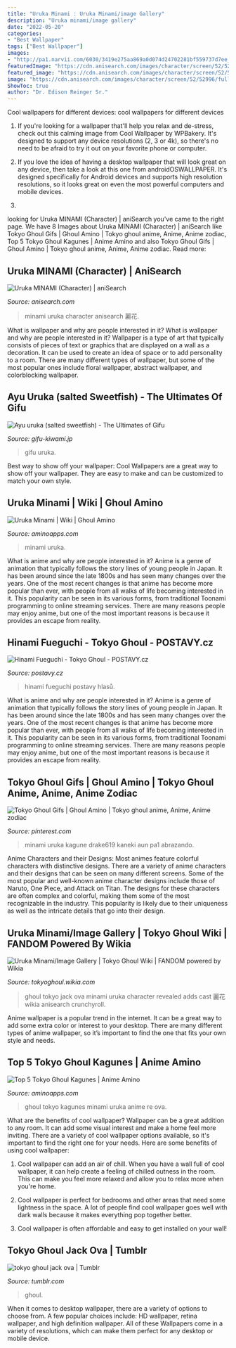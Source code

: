 ```yaml
---
title: "Uruka Minami : Uruka Minami/image Gallery"
description: "Uruka minami/image gallery"
date: "2022-05-20"
categories:
- "Best Wallpaper"
tags: ["Best Wallpaper"]
images:
- "http://pa1.narvii.com/6030/3419e275aa869a0d074d24702281bf559737d7ee_hq.gif"
featuredImage: "https://cdn.anisearch.com/images/character/screen/52/52996/full/352827.jpg"
featured_image: "https://cdn.anisearch.com/images/character/screen/52/52996/full/352827.jpg"
image: "https://cdn.anisearch.com/images/character/screen/52/52996/full/352827.jpg"
ShowToc: true
author: "Dr. Edison Reinger Sr."
---
```



Cool wallpapers for different devices:
cool wallpapers for different devices 

1. If you're looking for a wallpaper that'll help you relax and de-stress, check out this calming image from Cool Wallpaper by WPBakery. It's designed to support any device resolutions (2, 3 or 4k), so there's no need to be afraid to try it out on your favorite phone or computer.

2. If you love the idea of having a desktop wallpaper that will look great on any device, then take a look at this one from androidOSWALLPAPER. It's designed specifically for Android devices and supports high resolution resolutions, so it looks great on even the most powerful computers and mobile devices.

3.

	

		
looking for Uruka MINAMI (Character) | aniSearch you've came to the right page. We have 8 Images about Uruka MINAMI (Character) | aniSearch like Tokyo Ghoul Gifs | Ghoul Amino | Tokyo ghoul anime, Anime, Anime zodiac, Top 5 Tokyo Ghoul Kagunes | Anime Amino and also Tokyo Ghoul Gifs | Ghoul Amino | Tokyo ghoul anime, Anime, Anime zodiac. Read more:
		
    
## Uruka MINAMI (Character) | AniSearch

<img loading=lazy src="https://cdn.anisearch.com/images/character/screen/52/52996/full/352827.jpg" onerror="this.onerror=null;this.src='https://tse2.mm.bing.net/th?id=OIP.GPXcM3wYQmq8s4aFg4V64AHaEK&amp;pid=15.1';" alt="Uruka MINAMI (Character) | aniSearch">

_Source: anisearch.com_

>minami uruka character anisearch 麗花. 

	

What is wallpaper and why are people interested in it?
What is wallpaper and why are people interested in it?
Wallpaper is a type of art that typically consists of pieces of text or graphics that are displayed on a wall as a decoration. It can be used to create an idea of space or to add personality to a room. There are many different types of wallpaper, but some of the most popular ones include floral wallpaper, abstract wallpaper, and colorblocking wallpaper.

    
## Ayu Uruka (salted Sweetfish) - The Ultimates Of Gifu

<img loading=lazy src="http://gifu-kiwami.jp/en/wp-content/uploads/2016/11/DSC_0490.jpg" onerror="this.onerror=null;this.src='https://tse4.mm.bing.net/th?id=OIP.trKygO5qJf6-EJhZk9876gHaFe&amp;pid=15.1';" alt="Ayu uruka (salted sweetfish) - The Ultimates of Gifu">

_Source: gifu-kiwami.jp_

>gifu uruka. 

	

Best way to show off your wallpaper:
Cool Wallpapers are a great way to show off your wallpaper. They are easy to make and can be customized to match your own style.

    
## Uruka Minami | Wiki | Ghoul Amino

<img loading=lazy src="https://pa1.narvii.com/6510/3317109efb6d14dfa5beb8b9a894243d995453f7_hq.gif" onerror="this.onerror=null;this.src='https://tse3.mm.bing.net/th?id=OIP.L2lko9jyET_nit3k25Yr9AHaEK&amp;pid=15.1';" alt="Uruka Minami | Wiki | Ghoul Amino">

_Source: aminoapps.com_

>minami uruka. 

	

What is anime and why are people interested in it?
Anime is a genre of animation that typically follows the story lines of young people in Japan. It has been around since the late 1800s and has seen many changes over the years. One of the most recent changes is that anime has become more popular than ever, with people from all walks of life becoming interested in it. This popularity can be seen in its various forms, from traditional Toonami programming to online streaming services. There are many reasons people may enjoy anime, but one of the most important reasons is because it provides an escape from reality.

    
## Hinami Fueguchi - Tokyo Ghoul - POSTAVY.cz

<img loading=lazy src="http://www.postavy.cz/foto/hinami-fueguchi-foto.jpg" onerror="this.onerror=null;this.src='https://tse1.mm.bing.net/th?id=OIP.cBAVoPxM-9uMhVjsmaaPLQAAAA&amp;pid=15.1';" alt="Hinami Fueguchi - Tokyo Ghoul - POSTAVY.cz">

_Source: postavy.cz_

>hinami fueguchi postavy hlasů. 

	

What is anime and why are people interested in it?
Anime is a genre of animation that typically follows the story lines of young people in Japan. It has been around since the late 1800s and has seen many changes over the years. One of the most recent changes is that anime has become more popular than ever, with people from all walks of life becoming interested in it. This popularity can be seen in its various forms, from traditional Toonami programming to online streaming services. There are many reasons people may enjoy anime, but one of the most important reasons is because it provides an escape from reality.

    
## Tokyo Ghoul Gifs | Ghoul Amino | Tokyo Ghoul Anime, Anime, Anime Zodiac

<img loading=lazy src="https://i.pinimg.com/736x/47/52/b4/4752b44418a6b070294d803dc5ea86a6.jpg" onerror="this.onerror=null;this.src='https://tse4.mm.bing.net/th?id=OIP.Inb0TC1JY0qcYC94hi7S0QHaEJ&amp;pid=15.1';" alt="Tokyo Ghoul Gifs | Ghoul Amino | Tokyo ghoul anime, Anime, Anime zodiac">

_Source: pinterest.com_

>minami uruka kagune drake619 kaneki aun pa1 abrazando. 

	

Anime Characters and their Designs: Most animes feature colorful characters with distinctive designs.
There are a variety of anime characters and their designs that can be seen on many different screens. Some of the most popular and well-known anime character designs include those of Naruto, One Piece, and Attack on Titan. The designs for these characters are often complex and colorful, making them some of the most recognizable in the industry. This popularity is likely due to their uniqueness as well as the intricate details that go into their design.

    
## Uruka Minami/Image Gallery | Tokyo Ghoul Wiki | FANDOM Powered By Wikia

<img loading=lazy src="http://vignette1.wikia.nocookie.net/tokyoghoul/images/7/72/TG_Jack_Screenshot_3.jpg/revision/latest?cb=20150820031006" onerror="this.onerror=null;this.src='https://tse4.mm.bing.net/th?id=OIP.tHTWP5tquYZeFIlLm__ESgHaEK&amp;pid=15.1';" alt="Uruka Minami/Image Gallery | Tokyo Ghoul Wiki | FANDOM powered by Wikia">

_Source: tokyoghoul.wikia.com_

>ghoul tokyo jack ova minami uruka character revealed adds cast 麗花 wikia anisearch crunchyroll. 

	

Anime wallpaper is a popular trend in the internet. It can be a great way to add some extra color or interest to your desktop. There are many different types of anime wallpaper, so it’s important to find the one that fits your own style and needs.

    
## Top 5 Tokyo Ghoul Kagunes | Anime Amino

<img loading=lazy src="http://pa1.narvii.com/6030/3419e275aa869a0d074d24702281bf559737d7ee_hq.gif" onerror="this.onerror=null;this.src='https://tse4.mm.bing.net/th?id=OIP.VLazBcq-Yz_Ecc5WlLkFxgHaEJ&amp;pid=15.1';" alt="Top 5 Tokyo Ghoul Kagunes | Anime Amino">

_Source: aminoapps.com_

>ghoul tokyo kagunes minami uruka anime re ova. 

	

What are the benefits of cool wallpaper?
Wallpaper can be a great addition to any room. It can add some visual interest and make a home feel more inviting. There are a variety of cool wallpaper options available, so it's important to find the right one for your needs. Here are some benefits of using cool wallpaper: 
1. Cool wallpaper can add an air of chill. When you have a wall full of cool wallpaper, it can help create a feeling of chilled outness in the room. This can make you feel more relaxed and allow you to relax more when you're home. 

2. Cool wallpaper is perfect for bedrooms and other areas that need some lightness in the space. A lot of people find cool wallpaper goes well with dark walls because it makes everything pop together better. 

3. Cool wallpaper is often affordable and easy to get installed on your wall!

    
## Tokyo Ghoul Jack Ova | Tumblr

<img loading=lazy src="https://78.media.tumblr.com/868a72914998c66b7cd975d7017a5920/tumblr_o2obi8SAz51sz111so1_500.gif" onerror="this.onerror=null;this.src='https://tse3.mm.bing.net/th?id=OIP.IxwiShI1WrlYSTGFqIYmcgEsCo&amp;pid=15.1';" alt="tokyo ghoul jack ova | Tumblr">

_Source: tumblr.com_

>ghoul. 

	

When it comes to desktop wallpaper, there are a variety of options to choose from. A few popular choices include: HD wallpaper, retina wallpaper, and high definition wallpaper. All of these Wallpapers come in a variety of resolutions, which can make them perfect for any desktop or mobile device. 

